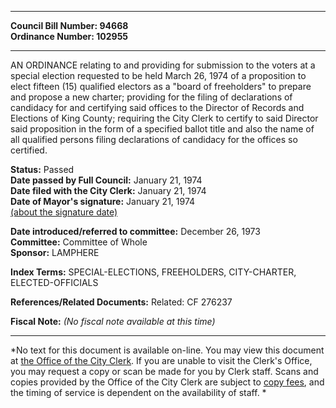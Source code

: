 * * * * *  
  
**Council Bill Number: [](#h0)[](#h2)94668**   
**Ordinance Number: 102955**  
  
* * * * *  
  
AN ORDINANCE relating to and providing for submission to the voters at a special election requested to be held March 26, 1974 of a proposition to elect fifteen (15) qualified electors as a "board of freeholders" to prepare and propose a new charter; providing for the filing of declarations of candidacy for and certifying said offices to the Director of Records and Elections of King County; requiring the City Clerk to certify to said Director said proposition in the form of a specified ballot title and also the name of all qualified persons filing declarations of candidacy for the offices so certified.  
  
**Status:** Passed   
**Date passed by Full Council:** January 21, 1974   
**Date filed with the City Clerk:** January 21, 1974   
**Date of Mayor's signature:** January 21, 1974   
[(about the signature date)](/~public/approvaldate.htm)   
  
  
**Date introduced/referred to committee:** December 26, 1973   
**Committee:** Committee of Whole   
**Sponsor:** LAMPHERE   
  
**Index Terms:** SPECIAL-ELECTIONS, FREEHOLDERS, CITY-CHARTER, ELECTED-OFFICIALS  
  
**References/Related Documents:** Related: CF 276237  
  
**Fiscal Note:** *(No fiscal note available at this time)*  
  
* * * * *  
  
*No text for this document is available on-line. You may view this document at [the Office of the City Clerk](http://www.seattle.gov/leg/clerk/contactUs.htm). If you are unable to visit the Clerk's Office, you may request a copy or scan be made for you by Clerk staff. Scans and copies provided by the Office of the City Clerk are subject to [copy fees](http://clerk.seattle.gov/~public/clerkfees.htm), and the timing of service is dependent on the availability of staff. *  
  
  
